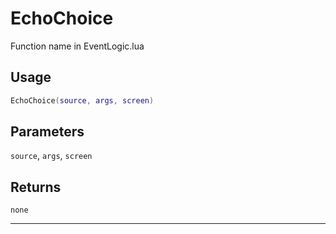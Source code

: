 # EchoChoice
Function name in EventLogic.lua
## Usage
```lua
EchoChoice(source, args, screen)
```
## Parameters
`source`, `args`, `screen`
## Returns
`none`

---